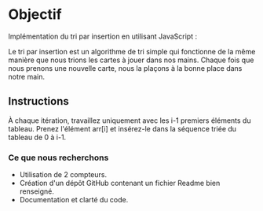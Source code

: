 # Objectif

Implémentation du tri par insertion en utilisant JavaScript :

Le tri par insertion est un algorithme de tri simple qui fonctionne de la même manière que nous trions les cartes à jouer dans nos mains. Chaque fois que nous prenons une nouvelle carte, nous la plaçons à la bonne place dans notre main.

## Instructions

À chaque itération, travaillez uniquement avec les i-1 premiers éléments du tableau.
Prenez l'élément arr[i] et insérez-le dans la séquence triée du tableau de 0 à i-1.


### Ce que nous recherchons

- Utilisation de 2 compteurs.
- Création d'un dépôt GitHub contenant un fichier Readme bien renseigné.
- Documentation et clarté du code.


